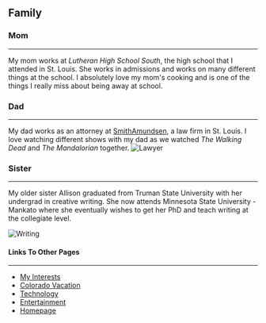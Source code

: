 ## Family

### Mom
---
My mom works at _Lutheran High School South_, the high school that I attended in St. Louis. She works in admissions and works on many different things at the school. I absolutely love my mom's cooking and is one of the things I really miss about being away at school.

### Dad
---
My dad works as an attorney at [SmithAmundsen](https://www.smithamundsen.com/), a law firm in St. Louis. I love watching different shows with my dad as we watched _The Walking Dead_ and _The Mandalorian_ together.
![Lawyer](https://i0.wp.com/www.legalmosaic.com/wp-content/uploads/2015/12/shutterstock_50492266.jpg?resize=1000%2C563&ssl=1)

### Sister
---
My older sister Allison graduated from Truman State University with her undergrad in creative writing. She now attends Minnesota State University - Mankato where she eventually wishes to get her PhD and teach writing at the collegiate level.

![Writing](https://miro.medium.com/max/1200/0*7OLdLN3rZAhqPbzo)

#### Links To Other Pages
---
* [My Interests](markdown_one.md)
* [Colorado Vacation](markdown_two.md)
* [Technology](markdown_three.md)
* [Entertainment](markdown_four.md)
* [Homepage](README.md)